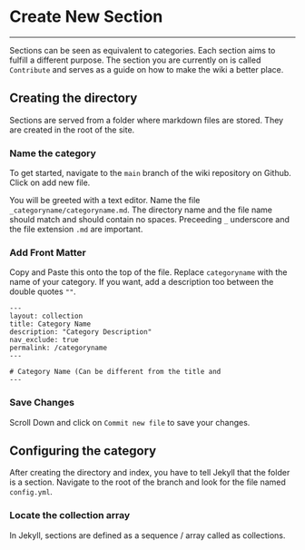 # Create New Section

---

Sections can be seen as equivalent to categories. Each section aims to fulfill a different purpose. The section you are currently on is called ``Contribute`` and serves as a guide on how to make the wiki a better place. 

## Creating the directory

Sections are served from a folder where markdown files are stored. They are created in the root of the site. 

### Name the category

To get started, navigate to the ``main`` branch of the wiki repository on Github. Click on add new file.

You will be greeted with a text editor. Name the file ``_categoryname/categoryname.md``. The directory name and the file name should match and should contain no spaces. Preceeding ``_`` underscore and the file extension ``.md`` are important.

### Add Front Matter

Copy and Paste this onto the top of the file. Replace ``categoryname`` with the name of your category. If you want, add a description too between the double quotes ``""``.

```
---
layout: collection
title: Category Name
description: "Category Description"
nav_exclude: true
permalink: /categoryname
---

# Category Name (Can be different from the title and 
---
```

### Save Changes

Scroll Down and click on ``Commit new file`` to save your changes.

## Configuring the category

After creating the directory and index, you have to tell Jekyll that the folder is a section. Navigate to the root of the branch and look for the file named ``config.yml``.

### Locate the collection array

In Jekyll, sections are defined as a sequence / array called as collections. 
